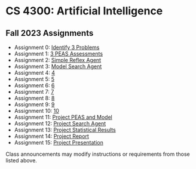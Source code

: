 CS 4300: Artificial Intelligence
===============================================

Fall 2023 Assignments
-----------------------

* Assignment 0: [Identify 3 Problems](assignment_000.php)
* Assignment 1: [3 PEAS Assessments](assignment_010.php)
* Assignment 2: [Simple Reflex Agent](assignment_020.php)
* Assignment 3: [Model Search Agent](assignment_030.php)
* Assignment 4: [4](assignment_040.php)
* Assignment 5: [5](assignment_050.php)
* Assignment 6: [6](assignment_060.php)
* Assignment 7: [7](assignment_070.php)
* Assignment 8: [8](assignment_080.php)
* Assignment 9: [9](assignment_090.php)
* Assignment 10: [10](assignment_100.php)
* Assignment 11: [Project PEAS and Model](assignment_110.php)
* Assignment 12: [Project Search Agent](assignment_120.php)
* Assignment 13: [Project Statistical Results](assignment_130.php)
* Assignment 14: [Project Report](assignment_140.php)
* Assignment 15: [Project Presentation](assignment_150.php)

Class announcements may modify instructions or requirements 
from those listed above.
